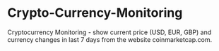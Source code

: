 # Crypto-Currency-Monitoring

Cryptocurrency Monitoring - show current price (USD, EUR, GBP) and currency changes in last 7 days from the website coinmarketcap.com.
